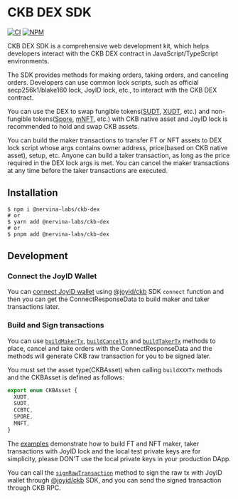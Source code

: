 # CKB DEX SDK

[![CI](https://github.com/nervina-labs/ckb-dex-sdk/actions/workflows/build.yml/badge.svg?branch=master)](https://github.com/nervina-labs/ckb-dex-sdk/actions)
[![NPM](https://img.shields.io/npm/v/@nervina-labs/ckb-dex/latest.svg)](https://www.npmjs.com/package/@nervina-labs/ckb-dex)

CKB DEX SDK is a comprehensive web development kit, which helps developers interact with the CKB DEX contract in JavaScript/TypeScript environments.

The SDK provides methods for making orders, taking orders, and canceling orders. Developers can use common lock scripts, such as official secp256k1/blake160 lock, JoyID lock, etc., to interact with the CKB DEX contract.

You can use the DEX to swap fungible tokens([SUDT](https://github.com/nervosnetwork/rfcs/blob/master/rfcs/0025-simple-udt/0025-simple-udt.md), [XUDT](https://talk.nervos.org/t/rfc-extensible-udt/5337), etc.) and non-fungible tokens([Spore](https://docs.spore.pro/), [mNFT](https://talk.nervos.org/t/rfc-multi-purpose-nft-draft-spec/5434), etc.) with CKB native asset and JoyID lock is recommended to hold and swap CKB assets.

You can build the maker transactions to transfer FT or NFT assets to DEX lock script whose args contains owner address, price(based on CKB native asset), setup, etc. Anyone can build a taker transaction, as long as the price required in the DEX lock args is met. You can cancel the maker transactions at any time before the taker transactions are executed.

## Installation

```
$ npm i @nervina-labs/ckb-dex
# or
$ yarn add @nervina-labs/ckb-dex
# or
$ pnpm add @nervina-labs/ckb-dex
```

## Development

### Connect the JoyID Wallet

You can [connect JoyID wallet](https://docs.joyid.dev/guide/ckb/connect) using [@joyid/ckb](https://www.npmjs.com/package/@joyid/ckb) SDK `connect` function and then you can get the ConnectResponseData to build maker and taker transactions later.

### Build and Sign transactions

You can use [`buildMakerTx`](./src/order/maker.ts), [`buildCancelTx`](./src/order/cancel.ts) and [`buildTakerTx`](./src/order/taker.ts) methods to place, cancel and take orders with the ConnectResponseData and the methods will generate CKB raw transaction for you to be signed later.

You must set the asset type(CKBAsset) when calling `buildXXXTx` methods and the CKBAsset is defined as follows:

```typescript
export enum CKBAsset {
  XUDT,
  SUDT,
  CCBTC,
  SPORE,
  MNFT,
}
```

The [examples](./example/) demonstrate how to build FT and NFT maker, taker transactions with JoyID lock and the local test private keys are for simplicity, please DON'T use the local private keys in your production DApp.

You can call the [`signRawTransaction`](https://docs.joyid.dev/apis/ckb/sign-raw-tx) method to sign the raw tx with JoyID wallet through [@joyid/ckb](https://www.npmjs.com/package/@joyid/ckb) SDK, and you can send the signed transaction through CKB RPC.

